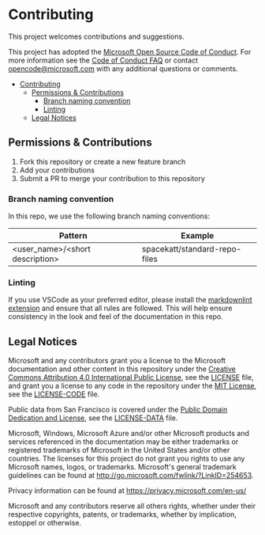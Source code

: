 # Contributing

This project welcomes contributions and suggestions.

This project has adopted the [Microsoft Open Source Code of
Conduct](https://opensource.microsoft.com/codeofconduct/).
For more information see the [Code of Conduct
FAQ](https://opensource.microsoft.com/codeofconduct/faq/) or
contact [opencode@microsoft.com](mailto:opencode@microsoft.com) with any
additional questions or comments.

- [Contributing](#contributing)
  - [Permissions & Contributions](#permissions--contributions)
    - [Branch naming convention](#branch-naming-convention)
    - [Linting](#linting)
  - [Legal Notices](#legal-notices)

## Permissions & Contributions

1. Fork this repository or create a new feature branch
2. Add your contributions
3. Submit a PR to merge your contribution to this repository

### Branch naming convention

In this repo, we use the following branch naming conventions:

| Pattern                          | Example                       |
| -------------------------------- | ----------------------------- |
| <user_name>/\<short description> | spacekatt/standard-repo-files |

### Linting

If you use VSCode as your preferred editor, please install the [markdownlint
extension](https://marketplace.visualstudio.com/items?itemName=DavidAnson.vscode-markdownlint)
and ensure that all rules are followed. This will help ensure consistency in the
look and feel of the documentation in this repo.

## Legal Notices

Microsoft and any contributors grant you a license to the Microsoft
documentation and other content in this repository under the
[Creative Commons Attribution 4.0 International Public License](https://creativecommons.org/licenses/by/4.0/legalcode),
see the [LICENSE](LICENSE) file, and grant you a license to any code in the
repository under the [MIT License](https://opensource.org/licenses/MIT), see the
[LICENSE-CODE](LICENSE-CODE) file.

Public data from San Francisco is covered under the [Public Domain Dedication and License](https://opendatacommons.org/licenses/pddl/1-0/), see the [LICENSE-DATA](LICENSE-DATA) file.

Microsoft, Windows, Microsoft Azure and/or other Microsoft products and services
referenced in the documentation may be either trademarks or registered
trademarks of Microsoft in the United States and/or other countries.
The licenses for this project do not grant you rights to use any Microsoft
names, logos, or trademarks. Microsoft's general trademark guidelines can be
found at <http://go.microsoft.com/fwlink/?LinkID=254653>.

Privacy information can be found at <https://privacy.microsoft.com/en-us/>

Microsoft and any contributors reserve all others rights, whether under their
respective copyrights, patents, or trademarks, whether by implication, estoppel
or otherwise.
